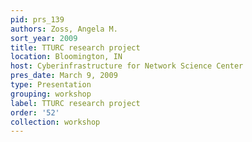 ```yaml
---
pid: prs_139
authors: Zoss, Angela M.
sort_year: 2009
title: TTURC research project
location: Bloomington, IN
host: Cyberinfrastructure for Network Science Center
pres_date: March 9, 2009
type: Presentation
grouping: workshop
label: TTURC research project
order: '52'
collection: workshop
---
```

